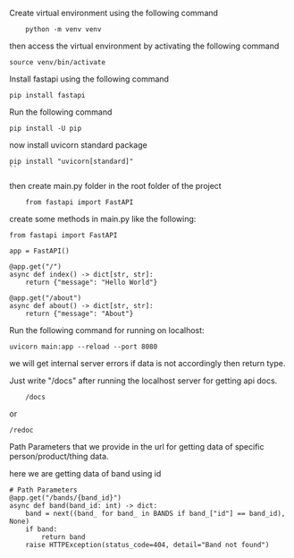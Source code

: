 Create virtual environment using the following command

```
    python -m venv venv
```

then access the virtual environment by activating the following command

```
source venv/bin/activate
```

Install fastapi using the following command

```
pip install fastapi
```

Run the following command

```
pip install -U pip
```

now install uvicorn standard package

```
pip install "uvicorn[standard]"
``
```

then create main.py folder in the root folder of the project

```
    from fastapi import FastAPI
```

create some methods in main.py like the following:

```
from fastapi import FastAPI

app = FastAPI()

@app.get("/")
async def index() -> dict[str, str]:
    return {"message": "Hello World"}

@app.get("/about")
async def about() -> dict[str, str]:
    return {"message": "About"}
```

Run the following command for running on localhost:

```
uvicorn main:app --reload --port 8080
```

we will get internal server errors if data is not accordingly then return type.

Just write "/docs" after running the localhost server for getting api docs.

```
    /docs
```

or

```
/redoc
```

Path Parameters that we provide in the url for getting data of specific person/product/thing data.

here we are getting data of band using id

```
# Path Parameters
@app.get("/bands/{band_id}")
async def band(band_id: int) -> dict:
    band = next((band_ for band_ in BANDS if band_["id"] == band_id), None)
    if band:
        return band
    raise HTTPException(status_code=404, detail="Band not found")
```
